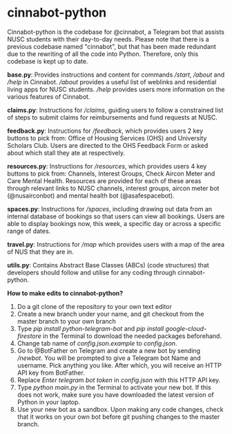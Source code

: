 # cinnabot-python
Cinnabot-python is the codebase for @cinnabot, a Telegram bot that assists NUSC students with their day-to-day needs. Please note that there is a previous codebase named "cinnabot", but that has been made redundant due to the rewriting of all the code into Python. Therefore, only this codebase is kept up to date.


**base.py**: Provides instructions and content for commands _/start_, _/about_ and _/help_ in Cinnabot. _/about_ provides a useful list of weblinks and residential living apps for NUSC students. _/help_ provides users more information on the various features of Cinnabot.

**claims.py**: Instructions for _/claims_, guiding users to follow a constrained list of steps to submit claims for reimbursements and fund requests at NUSC.

**feedback.py**: Instructions for _/feedback_, which provides users 2 key buttons to pick from: Office of Housing Services (OHS) and University Scholars Club. Users are directed to the OHS Feedback Form or asked about which stall they ate at respectively.

**resources.py**: Instructions for _/resources_, which provides users 4 key buttons to pick from: Channels, Interest Groups, Check Aircon Meter and Care Mental Health. Resources are provided for each of these areas through relevant links to NUSC channels, interest groups, aircon meter bot (@nusairconbot) and mental health bot (@asafespacebot).  

**spaces.py**: Instructions for _/spaces_, including drawing out data from an internal database of bookings so that users can view all bookings. Users are able to display bookings now, this week, a specific day or across a specific range of dates.

**travel.py**: Instructions for _/map_ which provides users with a map of the area of NUS that they are in.

**utils.py**: Contains Abstract Base Classes (ABCs) (code structures) that developers should follow and utilise for any coding through cinnabot-python.



**How to make edits to cinnabot-python?**
1. Do a git clone of the repository to your own text editor
2. Create a new branch under your name, and git checkout from the master branch to your own branch
3. Type _pip install python-telegram-bot_ and _pip install google-cloud-firestore_ in the Terminal to download the needed packages beforehand.
4. Change tab name of _config.json.example_ to _config.json_.
5. Go to @BotFather on Telegram and create a new bot by sending _/newbot_. You will be prompted to give a Telegram bot Name and username. Pick anything you like. After which, you will receive an HTTP API key from BotFather.
6. Replace _Enter telegram bot token_ in _config.json_ with this HTTP API key.
7. Type _python main.py_ in the Terminal to activate your new bot. If this does not work, make sure you have downloaded the latest version of Python in your laptop.
8. Use your new bot as a sandbox. Upon making any code changes, check that it works on your own bot before git pushing changes to the master branch.

